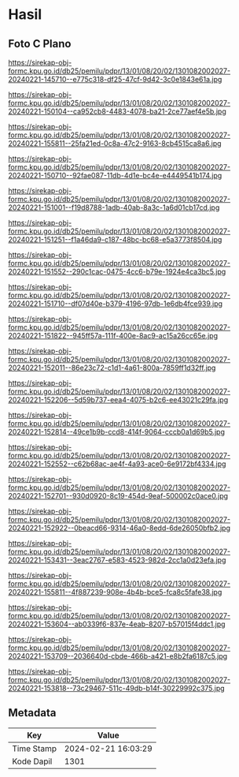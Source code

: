 # Hasil

## Foto C Plano

https://sirekap-obj-formc.kpu.go.id/db25/pemilu/pdpr/13/01/08/20/02/1301082002027-20240221-145710--e775c318-df25-47cf-9d42-3c0e1843e61a.jpg

https://sirekap-obj-formc.kpu.go.id/db25/pemilu/pdpr/13/01/08/20/02/1301082002027-20240221-150104--ca952cb8-4483-4078-ba21-2ce77aef4e5b.jpg

https://sirekap-obj-formc.kpu.go.id/db25/pemilu/pdpr/13/01/08/20/02/1301082002027-20240221-155811--25fa21ed-0c8a-47c2-9163-8cb4515ca8a6.jpg

https://sirekap-obj-formc.kpu.go.id/db25/pemilu/pdpr/13/01/08/20/02/1301082002027-20240221-150710--92fae087-11db-4d1e-bc4e-e4449541b174.jpg

https://sirekap-obj-formc.kpu.go.id/db25/pemilu/pdpr/13/01/08/20/02/1301082002027-20240221-151001--f19d8788-1adb-40ab-8a3c-1a6d01cb17cd.jpg

https://sirekap-obj-formc.kpu.go.id/db25/pemilu/pdpr/13/01/08/20/02/1301082002027-20240221-151251--f1a46da9-c187-48bc-bc68-e5a3773f8504.jpg

https://sirekap-obj-formc.kpu.go.id/db25/pemilu/pdpr/13/01/08/20/02/1301082002027-20240221-151552--290c1cac-0475-4cc6-b79e-1924e4ca3bc5.jpg

https://sirekap-obj-formc.kpu.go.id/db25/pemilu/pdpr/13/01/08/20/02/1301082002027-20240221-151710--df07d40e-b379-4196-97db-1e6db4fce939.jpg

https://sirekap-obj-formc.kpu.go.id/db25/pemilu/pdpr/13/01/08/20/02/1301082002027-20240221-151822--945ff57a-111f-400e-8ac9-ac15a26cc65e.jpg

https://sirekap-obj-formc.kpu.go.id/db25/pemilu/pdpr/13/01/08/20/02/1301082002027-20240221-152011--86e23c72-c1d1-4a61-800a-7859ff1d32ff.jpg

https://sirekap-obj-formc.kpu.go.id/db25/pemilu/pdpr/13/01/08/20/02/1301082002027-20240221-152206--5d59b737-eea4-4075-b2c6-ee43021c29fa.jpg

https://sirekap-obj-formc.kpu.go.id/db25/pemilu/pdpr/13/01/08/20/02/1301082002027-20240221-152814--49ce1b9b-ccd8-414f-9064-cccb0a1d69b5.jpg

https://sirekap-obj-formc.kpu.go.id/db25/pemilu/pdpr/13/01/08/20/02/1301082002027-20240221-152552--c62b68ac-ae4f-4a93-ace0-6e9172bf4334.jpg

https://sirekap-obj-formc.kpu.go.id/db25/pemilu/pdpr/13/01/08/20/02/1301082002027-20240221-152701--930d0920-8c19-454d-9eaf-500002c0ace0.jpg

https://sirekap-obj-formc.kpu.go.id/db25/pemilu/pdpr/13/01/08/20/02/1301082002027-20240221-152922--0beacd66-9314-46a0-8edd-6de26050bfb2.jpg

https://sirekap-obj-formc.kpu.go.id/db25/pemilu/pdpr/13/01/08/20/02/1301082002027-20240221-153431--3eac2767-e583-4523-982d-2cc1a0d23efa.jpg

https://sirekap-obj-formc.kpu.go.id/db25/pemilu/pdpr/13/01/08/20/02/1301082002027-20240221-155811--4f887239-908e-4b4b-bce5-fca8c5fafe38.jpg

https://sirekap-obj-formc.kpu.go.id/db25/pemilu/pdpr/13/01/08/20/02/1301082002027-20240221-153604--ab0339f6-837e-4eab-8207-b57015f4ddc1.jpg

https://sirekap-obj-formc.kpu.go.id/db25/pemilu/pdpr/13/01/08/20/02/1301082002027-20240221-153709--2036640d-cbde-466b-a421-e8b2fa6187c5.jpg

https://sirekap-obj-formc.kpu.go.id/db25/pemilu/pdpr/13/01/08/20/02/1301082002027-20240221-153818--73c29467-511c-49db-b14f-30229992c375.jpg


## Metadata

| Key        | Value               |
| ---------- | ------------------- |
| Time Stamp | 2024-02-21 16:03:29 |
| Kode Dapil | 1301                |



